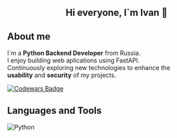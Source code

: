 ## <center>Hi everyone, I`m Ivan 👋</center>

## About me
I`m a **Python Backend Developer** from Russia.\
I enjoy building web aplications using FastAPI.\
Continuously exploring new technologies to enhance the\
**usability** and **security** of my projects.

[![Codewars Badge](https://www.codewars.com/users/eztoen/badges/large)](https://www.codewars.com/users/eztoen)

## Languages and Tools 
![Python](https://img.shields.io/badge/Python-black?style=for-the-badge&logo=python)